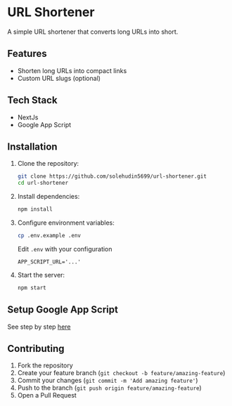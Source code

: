 # URL Shortener

A simple URL shortener that converts long URLs into short.

## Features

- Shorten long URLs into compact links
- Custom URL slugs (optional)

## Tech Stack

- NextJs
- Google App Script

## Installation

1. Clone the repository:

   ```bash
   git clone https://github.com/solehudin5699/url-shortener.git
   cd url-shortener
   ```

2. Install dependencies:

   ```bash
   npm install
   ```

3. Configure environment variables:

   ```bash
   cp .env.example .env
   ```

   Edit `.env` with your configuration

   ```.env
   APP_SCRIPT_URL='...'
   ```

4. Start the server:

   ```bash
   npm start
   ```

## Setup Google App Script

See step by step [here](http://notes.solehudin.my.id/blog/2025/03/17/use-app-script-to-create-api-url-shortener)

## Contributing

1. Fork the repository
2. Create your feature branch (`git checkout -b feature/amazing-feature`)
3. Commit your changes (`git commit -m 'Add amazing feature'`)
4. Push to the branch (`git push origin feature/amazing-feature`)
5. Open a Pull Request

